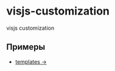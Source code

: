 # visjs-customization
visjs customization

Примеры
------
  * [templates &rarr;](http://originalsin.github.io/visjs-customization/exapmles/index.html)
